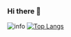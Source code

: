 ### Hi there 👋



![info](https://github-readme-stats.vercel.app/api?username=DrPhilip425&show_icons=true&count_private=true&hide=prs&theme=moltack)
[![Top Langs](https://github-readme-stats.vercel.app/api/top-langs/?username=DrPhilip425&layout=compact)](https://github.com/anuraghazra/github-readme-stats)
<!--
**DrPhilip425/DrPhilip425** is a ✨ _special_ ✨ repository because its `README.md` (this file) appears on your GitHub profile.

Here are some ideas to get you started:

- 🔭 I’m currently working on ...
- 🌱 I’m currently learning ...
- 👯 I’m looking to collaborate on ...
- 🤔 I’m looking for help with ...
- 💬 Ask me about ...
- 📫 How to reach me: ...
- 😄 Pronouns: ...
- ⚡ Fun fact: ...
-->
